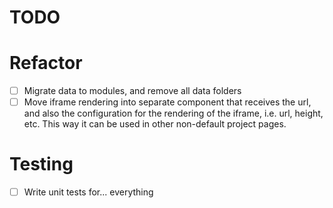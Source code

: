 # TODO

# Refactor

- [ ] Migrate data to modules, and remove all data folders
- [ ] Move iframe rendering into separate component that receives the url, and also the configuration for the rendering of the iframe, i.e. url, height, etc. This way it can be used in other non-default project pages.

# Testing

- [ ] Write unit tests for... everything
